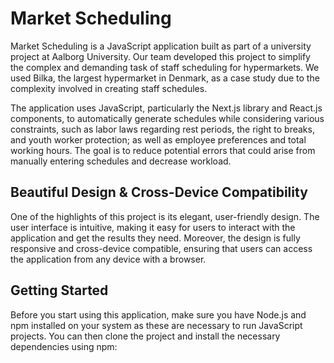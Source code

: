 # Market Scheduling

Market Scheduling is a JavaScript application built as part of a university project at Aalborg University. Our team developed this project to simplify the complex and demanding task of staff scheduling for hypermarkets. We used Bilka, the largest hypermarket in Denmark, as a case study due to the complexity involved in creating staff schedules.

The application uses JavaScript, particularly the Next.js library and React.js components, to automatically generate schedules while considering various constraints, such as labor laws regarding rest periods, the right to breaks, and youth worker protection; as well as employee preferences and total working hours. The goal is to reduce potential errors that could arise from manually entering schedules and decrease workload.

## Beautiful Design & Cross-Device Compatibility

One of the highlights of this project is its elegant, user-friendly design. The user interface is intuitive, making it easy for users to interact with the application and get the results they need. Moreover, the design is fully responsive and cross-device compatible, ensuring that users can access the application from any device with a browser.

## Getting Started

Before you start using this application, make sure you have Node.js and npm installed on your system as these are necessary to run JavaScript projects. You can then clone the project and install the necessary dependencies using npm:

